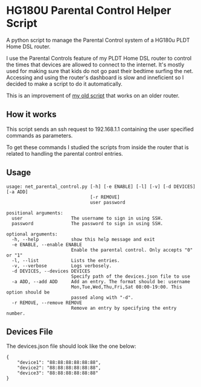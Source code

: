 # HG180U Parental Control Helper Script
A python script to manage the Parental Control system of a HG180u PLDT Home DSL router.

I use the Parental Controls feature of my PLDT Home DSL router to control the times that devices are allowed to connect to the internet. It's mostly used for making sure that kids do not go past their bedtime surfing the net. Accessing and using the router's dashboard is slow and inneficient so I decided to make a script to do it automatically.

This is an improvement of [my old script](https://github.com/accidentalrebel/PLDT-Router-Parental-Control) that works on an older router.

## How it works
This script sends an ssh request to 192.168.1.1 containing the user specified commands as parameters. 

To get these commands I studied the scripts from inside the router that is related to handling the parental control entries. 

## Usage
```
usage: net_parental_control.py [-h] [-e ENABLE] [-l] [-v] [-d DEVICES] [-a ADD]
                               [-r REMOVE]
                               user password

positional arguments:
  user                  The username to sign in using SSH.
  password              The password to sign in using SSH.

optional arguments:
  -h, --help            show this help message and exit
  -e ENABLE, --enable ENABLE
                        Enable the parental control. Only accepts "0" or "1"
  -l, --list            Lists the entries.
  -v, --verbose         Logs verbosely.
  -d DEVICES, --devices DEVICES
                        Specify path of the devices.json file to use
  -a ADD, --add ADD     Add an entry. The format should be: username
                        Mon,Tue,Wed,Thu,Fri,Sat 08:00-19:00. This option should be
                        passed along with "-d".
  -r REMOVE, --remove REMOVE
                        Remove an entry by specifying the entry number.
```

## Devices File
The devices.json file should look like the one below:
```
{
    "device1": "88:88:88:88:88:88",
    "device2": "88:88:88:88:88:88",
    "device3": "88:88:88:88:88:88"
}
```
